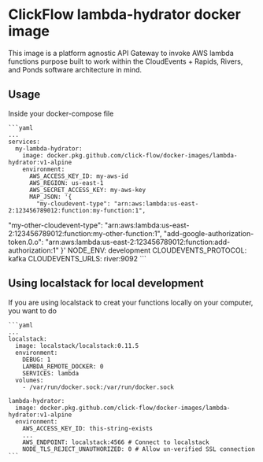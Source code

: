 # ClickFlow lambda-hydrator docker image

This image is a platform agnostic API Gateway to invoke AWS lambda functions purpose built to work within the CloudEvents + Rapids, Rivers, and Ponds software architecture in mind.

## Usage

Inside your docker-compose file

    ```yaml
    ...
    services:
      my-lambda-hydrator:
        image: docker.pkg.github.com/click-flow/docker-images/lambda-hydrator:v1-alpine
        environment:
          AWS_ACCESS_KEY_ID: my-aws-id
          AWS_REGION: us-east-1
          AWS_SECRET_ACCESS_KEY: my-aws-key
          MAP_JSON: '{
            "my-cloudevent-type": "arn:aws:lambda:us-east-2:123456789012:function:my-function:1",
  "my-other-cloudevent-type": "arn:aws:lambda:us-east-2:123456789012:function:my-other-function:1",
  "add-google-authorization-token.0.o": "arn:aws:lambda:us-east-2:123456789012:function:add-authorization:1"
          }'
          NODE_ENV: development
          CLOUDEVENTS_PROTOCOL: kafka
          CLOUDEVENTS_URLS: river:9092
    ```

## Using localstack for local development

If you are using localstack to creat your functions locally on your computer, you want to do

    ```yaml
    ...
    localstack:
      image: localstack/localstack:0.11.5
      environment:
        DEBUG: 1
        LAMBDA_REMOTE_DOCKER: 0
        SERVICES: lambda
      volumes:
        - /var/run/docker.sock:/var/run/docker.sock

    lambda-hydrator:
      image: docker.pkg.github.com/click-flow/docker-images/lambda-hydrator:v1-alpine
      environment:
        AWS_ACCESS_KEY_ID: this-string-exists
        ...
        AWS_ENDPOINT: localstack:4566 # Connect to localstack
        NODE_TLS_REJECT_UNAUTHORIZED: 0 # Allow un-verified SSL connection
    ```
